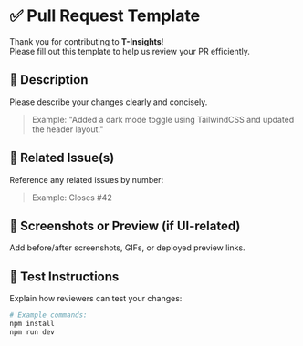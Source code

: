 # ✅ Pull Request Template

Thank you for contributing to **T-Insights**!  
Please fill out this template to help us review your PR efficiently.

## 📄 Description

Please describe your changes clearly and concisely.

> Example: "Added a dark mode toggle using TailwindCSS and updated the header layout."

## 🔗 Related Issue(s)

Reference any related issues by number:

> Example: Closes #42

## 📸 Screenshots or Preview (if UI-related)

Add before/after screenshots, GIFs, or deployed preview links.

## 🧪 Test Instructions

Explain how reviewers can test your changes:

```bash
# Example commands:
npm install
npm run dev
```
